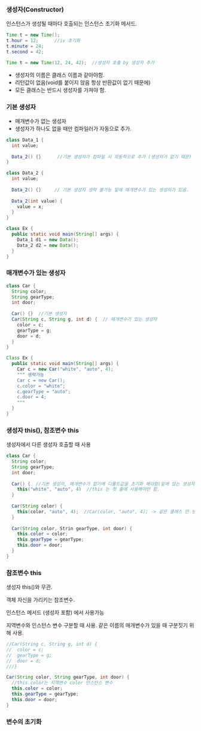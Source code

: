 ### 생성자(Constructor)

인스턴스가 생성될 때마다 호출되는 인스턴스 초기화 메서드.

```java
Time t = new Time();
t.hour = 12;      //iv 초기화
t.minute = 24;
t.second = 42;

Time t = new Time(12, 24, 42);  //생성자 호출 by 생성자 추가
```

- 생성자의 이름은 클래스 이름과 같아야함.
- 리턴값이 없음(void를 붙이지 않음 항상 반환값이 없기 때문에)
- 모든 클래스는 반드시 생성자를 가져야 함.



### 기본 생성자

- 매개변수가 없는 생성자
- 생성자가 하나도 없을 때만 컴파일러가 자동으로 추가.



```java
class Data_1 {
  int value;
  
  Data_2() {}      //기본 생성자가 컴파일 시 자동적으로 추가 (생성자가 없기 때문)
}

class Data_2 {
  int value;
  
  Data_2() {}     // 기본 생성자 생략 불가능 밑에 매개변수가 있는 생성자가 있음.
  
  Data_2(int value) {
    value = x;
  }
}

class Ex {
  public static void main(String[] args) {
    Data_1 d1 = new Data();
    Data_2 d2 = new Data();
  }
}
```



### 매개변수가 있는 생성자

```java
class Car {
  String color;
  String gearType;
  int door;
  
  Car() {}  //기본 생성자
  Car(String c, String g, int d) {  // 매개변수가 있는 생성자
    color = c;
    gearType = g;
    door = d;
  }
}
```

```java
Class Ex {
  public static void main(String[] args) {
    Car c = new Car("white", "auto", 4); 
    """ 생략가능
    Car c = new Car();
    c.color = "white";
    c.gearType = "auto";
    c.door = 4;
    """
  }
}
```





### 생성자 this(), 참조변수 this

생성자에서 다른 생성자 호출할 때 사용

```java
class Car {
  String color;
  String gearType;
  int door;
  
  Car() {  //기본 생성자, 매개변수가 없기에 디폴트값을 초기화 해야함(밑에 있는 생성자를 통하여 초기화 했음.)
    this("white", "auto", 4)  //this 는 첫 줄에 사용해야만 함.
  }
  
  Car(String color) {
    this(color, "auto", 4);  //Car(color, "auto", 4); -> 같은 클래스 안 생성자끼리는 this 사용
  }
  
  Car(String color, Strin gearType, int door) {
    this.color = color;
    this.gearType = gearType;
    this.door = door;
  }
}
```



### 참조변수  this

생성자 this()와 무관.

객체 자신을 가리키는 참조변수.

인스턴스 메서드 (생성자 포함) 에서 사용가능

지역변수와 인스턴스 변수 구분할 때 사용. 같은 이름의 매개변수가 있을 때 구분짓기 위해 사용.

```java
//Car(String c, String g, int d) {
//  color = c;
//  gearType = g;
//  door = d;
///}

Car(String color, String gearType, int door) {
  //this.color는 지역변수 color 인스턴스 변수
  this.color = color;
  this.gearType = gearType;
  this.door = door;
}
```



### 변수의 초기화

